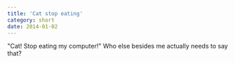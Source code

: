 ```yaml
---
title: 'Cat stop eating'
category: short
date: 2014-01-02
---
```


"Cat! Stop eating my computer!" Who else besides me actually needs to say that?